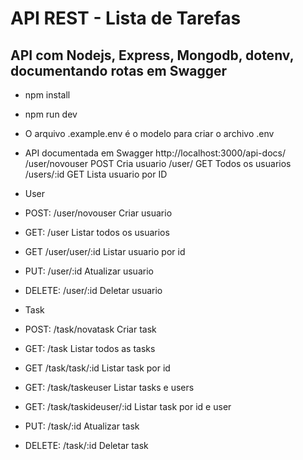 <h1>API REST - Lista de Tarefas</h1> 

<h2>API com Nodejs, Express, Mongodb, dotenv, documentando rotas em Swagger</h2>

- npm install 
- npm run dev 

- O arquivo .example.env é o modelo para criar o archivo .env

- API documentada em Swagger http://localhost:3000/api-docs/ 
/user/novouser POST Cria usuario
/user/ GET Todos os usuarios
/users/:id GET Lista usuario por ID

- User
- POST: /user/novouser Criar usuario
- GET: /user Listar todos os usuarios 
- GET /user/user/:id Listar usuario por id
- PUT: /user/:id Atualizar usuario 
- DELETE: /user/:id Deletar usuario

- Task
- POST: /task/novatask Criar task
- GET: /task Listar todos as tasks 
- GET /task/task/:id Listar task por id
- GET: /task/taskeuser Listar tasks e users
- GET: /task/taskideuser/:id Listar task por id e user
- PUT: /task/:id Atualizar task 
- DELETE: /task/:id Deletar task